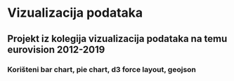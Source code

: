 # Vizualizacija podataka

## Projekt iz kolegija vizualizacija podataka na temu eurovision 2012-2019

### Korišteni bar chart, pie chart, d3 force layout, geojson